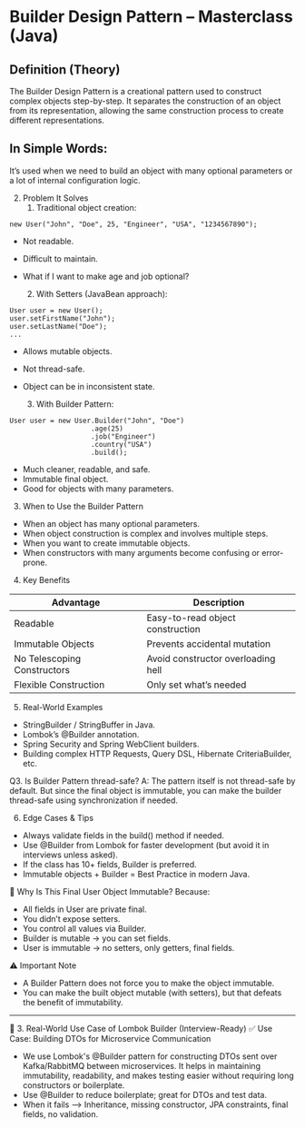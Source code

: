 # Builder Design Pattern – Masterclass (Java)

## Definition (Theory)

The Builder Design Pattern is a creational pattern used to construct complex objects step-by-step. It separates the
construction of an object from its representation, allowing the same construction process to create different
representations.

## In Simple Words:

It’s used when we need to build an object with many optional parameters or a lot of internal configuration logic.

2. Problem It Solves
    1. Traditional object creation:

```aiignore
new User("John", "Doe", 25, "Engineer", "USA", "1234567890");
```

- Not readable.
- Difficult to maintain.
- What if I want to make age and job optional?

    2. With Setters (JavaBean approach):

```aiignore
User user = new User();
user.setFirstName("John");
user.setLastName("Doe");
...
```

- Allows mutable objects.
- Not thread-safe.
- Object can be in inconsistent state.

    3. With Builder Pattern:

```aiignore
User user = new User.Builder("John", "Doe")
                    .age(25)
                    .job("Engineer")
                    .country("USA")
                    .build();
```

- Much cleaner, readable, and safe.
- Immutable final object.
- Good for objects with many parameters.

3. When to Use the Builder Pattern

* When an object has many optional parameters.
* When object construction is complex and involves multiple steps.
* When you want to create immutable objects.
* When constructors with many arguments become confusing or error-prone.

4. Key Benefits

| Advantage                   | Description                        |
|-----------------------------|------------------------------------|
| Readable                    | Easy-to-read object construction   |
| Immutable Objects           | Prevents accidental mutation       |
| No Telescoping Constructors | Avoid constructor overloading hell |
| Flexible Construction       | Only set what’s needed             |

5. Real-World Examples

* StringBuilder / StringBuffer in Java.
* Lombok’s @Builder annotation.
* Spring Security and Spring WebClient builders.
* Building complex HTTP Requests, Query DSL, Hibernate CriteriaBuilder, etc.

Q3. Is Builder Pattern thread-safe?
A: The pattern itself is not thread-safe by default. But since the final object is immutable, you can make the builder
thread-safe using synchronization if needed.

6. Edge Cases & Tips

* Always validate fields in the build() method if needed.
* Use @Builder from Lombok for faster development (but avoid it in interviews unless asked).
* If the class has 10+ fields, Builder is preferred.
* Immutable objects + Builder = Best Practice in modern Java.

🧊 Why Is This Final User Object Immutable?
Because:

* All fields in User are private final.
* You didn’t expose setters.
* You control all values via Builder.
* Builder is mutable → you can set fields.
* User is immutable → no setters, only getters, final fields.

⚠️ Important Note

* A Builder Pattern does not force you to make the object immutable.
* You can make the built object mutable (with setters), but that defeats the benefit of immutability.

---

📘 3. Real-World Use Case of Lombok Builder (Interview-Ready)
✅ Use Case: Building DTOs for Microservice Communication

* We use Lombok's @Builder pattern for constructing DTOs sent over Kafka/RabbitMQ between microservices. It helps in
  maintaining immutability, readability, and makes testing easier without requiring long constructors or boilerplate.
* Use @Builder to reduce boilerplate; great for DTOs and test data.
* When it fails	--> Inheritance, missing constructor, JPA constraints, final fields, no validation.